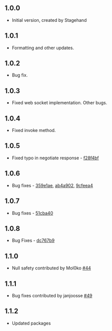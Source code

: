 ## 1.0.0

- Initial version, created by Stagehand

## 1.0.1

- Formatting and other updates.

## 1.0.2 

- Bug fix.

## 1.0.3 

- Fixed web socket implementation. Other bugs.

## 1.0.4

- Fixed invoke method.

## 1.0.5

- Fixed typo in negotiate response - [f28f4bf](https://github.com/jamiewest/signalr_core/commit/f28f4bfa6f174dc24b2614ece057fcaaf3d121d1) 

## 1.0.6

- Bug fixes - [359e1ae](https://github.com/dart-lang/http/commit/469ea67d412d4e90ade81bc672b601d4d663e685), [ab4a902](https://github.com/jamiewest/signalr_core/commit/ab4a9020c72c5ba1f9560940fade536516cb1292), [9cfeea4](https://github.com/jamiewest/signalr_core/commit/9cfeea4a86a78ce32f29a3147cf58532415ea814)

## 1.0.7

- Bug fixes - [51cba40](https://github.com/jamiewest/signalr_core/commit/51cba400e52640b7f2fdf0dd4154061d8117e778)

## 1.0.8

- Bug Fixes - [dc767b9](https://github.com/jamiewest/signalr_core/commit/dc767b943a5cf9dee6d464cae5c7e015c99deb50)

## 1.1.0

- Null safety contributed by Mol0ko [#44](https://github.com/jamiewest/signalr_core/commit/7e8eaaf7a7940c60385a076625b75f126a1292d7)

## 1.1.1 

- Bug fixes contributed by janjoosse [#49](https://github.com/jamiewest/signalr_core/pull/49)

## 1.1.2

- Updated packages